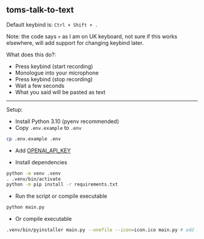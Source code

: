 ## toms-talk-to-text

Default keybind is: `Ctrl + Shift + .` 

Note: the code says `>` as I am on UK keyboard, not sure if this works elsewhere, will add support for changing keybind later.

What does this do?:

- Press keybind (start recording)
- Monologue into your microphone
- Press keybind (stop recording)
- Wait a few seconds
- What you said will be pasted as text

---

Setup:

- Install Python 3.10 (pyenv recommended)
- Copy `.env.example` to `.env`
```bash
cp .env.example .env
```
- Add [OPENAI_API_KEY](https://platform.openai.com/account/api-keys)

- Install dependencies
```bash
python -m venv .venv
. .venv/bin/activate
python -m pip install -r requirements.txt
```
- Run the script or compile executable
```bash
python main.py
```

- Or compile executable
```bash
.venv/bin/pyinstaller main.py --onefile --icon=icon.ico main.py # add --noconsole to hide console
```
